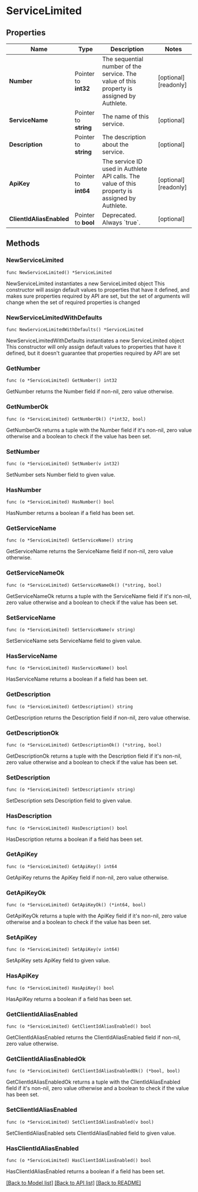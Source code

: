 # ServiceLimited

## Properties

Name | Type | Description | Notes
------------ | ------------- | ------------- | -------------
**Number** | Pointer to **int32** | The sequential number of the service. The value of this property is assigned by Authlete. | [optional] [readonly] 
**ServiceName** | Pointer to **string** | The name of this service. | [optional] 
**Description** | Pointer to **string** | The description about the service. | [optional] 
**ApiKey** | Pointer to **int64** | The service ID used in Authlete API calls. The value of this property is assigned by Authlete. | [optional] [readonly] 
**ClientIdAliasEnabled** | Pointer to **bool** | Deprecated. Always &#x60;true&#x60;. | [optional] 

## Methods

### NewServiceLimited

`func NewServiceLimited() *ServiceLimited`

NewServiceLimited instantiates a new ServiceLimited object
This constructor will assign default values to properties that have it defined,
and makes sure properties required by API are set, but the set of arguments
will change when the set of required properties is changed

### NewServiceLimitedWithDefaults

`func NewServiceLimitedWithDefaults() *ServiceLimited`

NewServiceLimitedWithDefaults instantiates a new ServiceLimited object
This constructor will only assign default values to properties that have it defined,
but it doesn't guarantee that properties required by API are set

### GetNumber

`func (o *ServiceLimited) GetNumber() int32`

GetNumber returns the Number field if non-nil, zero value otherwise.

### GetNumberOk

`func (o *ServiceLimited) GetNumberOk() (*int32, bool)`

GetNumberOk returns a tuple with the Number field if it's non-nil, zero value otherwise
and a boolean to check if the value has been set.

### SetNumber

`func (o *ServiceLimited) SetNumber(v int32)`

SetNumber sets Number field to given value.

### HasNumber

`func (o *ServiceLimited) HasNumber() bool`

HasNumber returns a boolean if a field has been set.

### GetServiceName

`func (o *ServiceLimited) GetServiceName() string`

GetServiceName returns the ServiceName field if non-nil, zero value otherwise.

### GetServiceNameOk

`func (o *ServiceLimited) GetServiceNameOk() (*string, bool)`

GetServiceNameOk returns a tuple with the ServiceName field if it's non-nil, zero value otherwise
and a boolean to check if the value has been set.

### SetServiceName

`func (o *ServiceLimited) SetServiceName(v string)`

SetServiceName sets ServiceName field to given value.

### HasServiceName

`func (o *ServiceLimited) HasServiceName() bool`

HasServiceName returns a boolean if a field has been set.

### GetDescription

`func (o *ServiceLimited) GetDescription() string`

GetDescription returns the Description field if non-nil, zero value otherwise.

### GetDescriptionOk

`func (o *ServiceLimited) GetDescriptionOk() (*string, bool)`

GetDescriptionOk returns a tuple with the Description field if it's non-nil, zero value otherwise
and a boolean to check if the value has been set.

### SetDescription

`func (o *ServiceLimited) SetDescription(v string)`

SetDescription sets Description field to given value.

### HasDescription

`func (o *ServiceLimited) HasDescription() bool`

HasDescription returns a boolean if a field has been set.

### GetApiKey

`func (o *ServiceLimited) GetApiKey() int64`

GetApiKey returns the ApiKey field if non-nil, zero value otherwise.

### GetApiKeyOk

`func (o *ServiceLimited) GetApiKeyOk() (*int64, bool)`

GetApiKeyOk returns a tuple with the ApiKey field if it's non-nil, zero value otherwise
and a boolean to check if the value has been set.

### SetApiKey

`func (o *ServiceLimited) SetApiKey(v int64)`

SetApiKey sets ApiKey field to given value.

### HasApiKey

`func (o *ServiceLimited) HasApiKey() bool`

HasApiKey returns a boolean if a field has been set.

### GetClientIdAliasEnabled

`func (o *ServiceLimited) GetClientIdAliasEnabled() bool`

GetClientIdAliasEnabled returns the ClientIdAliasEnabled field if non-nil, zero value otherwise.

### GetClientIdAliasEnabledOk

`func (o *ServiceLimited) GetClientIdAliasEnabledOk() (*bool, bool)`

GetClientIdAliasEnabledOk returns a tuple with the ClientIdAliasEnabled field if it's non-nil, zero value otherwise
and a boolean to check if the value has been set.

### SetClientIdAliasEnabled

`func (o *ServiceLimited) SetClientIdAliasEnabled(v bool)`

SetClientIdAliasEnabled sets ClientIdAliasEnabled field to given value.

### HasClientIdAliasEnabled

`func (o *ServiceLimited) HasClientIdAliasEnabled() bool`

HasClientIdAliasEnabled returns a boolean if a field has been set.


[[Back to Model list]](../README.md#documentation-for-models) [[Back to API list]](../README.md#documentation-for-api-endpoints) [[Back to README]](../README.md)


